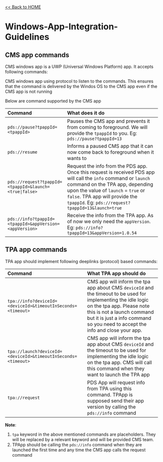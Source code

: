[<< Back to HOME](README.md)

# Windows-App-Integration-Guidelines

## CMS app commands

CMS windows app is a UWP (Universal Windows Platform) app. It accepts following commands:

CMS windows app using protocol to listen to the commands. This ensures that the command is delivered by the Windos OS to the CMS app even if the CMS app is not running

Below are command supported by the CMS app

|  Command	|   What does it do	|
| :-- | :-- |
| `pds://pause?tpappId=<tpappId>` | Pauses the CMS app and prevents it from coming to foreground. We will provide the `tpappId` to you. Eg: `pds://pause?tpappId=13` |
| `pds://resume` | Informs a paused CMS app that it can now come back to foreground when it wants to	
| `pds://request?tpappId=<tpappId>&launch=<true\|false>` | Request the info from the PDS app. Once this request is received PDS app will call the `info` command or `launch` command on the TPA app, depending upon the value of `launch` = `true` or `false`. TPA app will provide the `tpappId`. Eg: `pds://request?tpappId=13&launch=true` |
| `pds://info?tpappId=<tpappId>&appVersion=<appVersion>` | Receive the info from the TPA app. As of now we only need the `appVersion`. Eg: `pds://info?tpappId=13&appVersion=1.0.54` |

## TPA app commands

TPA app should implement following deeplinks (protocol) based commands:

|  Command	|   What TPA app should do	|
| :-- | :-- |
| `tpa://info?deviceId=<deviceId>&timeoutInSeconds=<timeout>` | CMS app will inform the tpa app about CMS `deviceId` and the timeout to be used for implementing the idle logic on the tpa app. Please note this is not a launch command but it is just a info command so you need to accept the info and close your app. |
| `tpa://launch?deviceId=<deviceId>&timeoutInSeconds=<timeout>` | CMS app will inform the tpa app about CMS `deviceId` and the timeout to be used for implementing the idle logic on the tpa app. CMS will call this command when they want to launch the TPA app |
| `tpa://request` | PDS App will request info from TPA using this command. TPApp is supposed send their app version by calling the `pds://info` command |

<b>Note</b>: 
1. `tpa` keyword in the above mentioned commands are placeholders. They will be replaced by a relevant keyword and will be provided CMS team.
2. TPApp should be calling the `pds://info` command when they are launched the first time and any time the CMS app calls the request command
